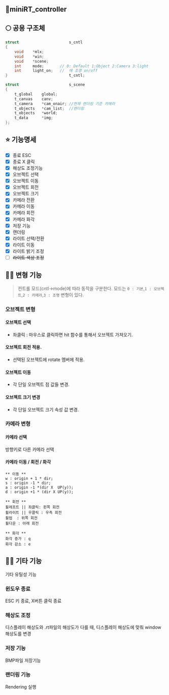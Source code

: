 ## 🚀miniRT_controller

## 🌕 공용 구조체
```c
struct						s_cntl
{
	void	*mlx;
	void	*win;
	void	*scene;
	int		mode;		// 0: Default 1:Object 2:Camera 3:light
	int		light_on;	//  에 조명 on/off
} 							t_cntl;

struct						s_scene
{
	t_global	global;
	t_canvas	canv;
	t_camera	*cam_onair;	//현재 렌더링 기준 카메라
	t_objects	*cam_list;	//렌더링
	t_objects	*world;
	t_data		*img;
};
```

## ⭐ 기능명세

- [x] 종료 ESC
- [x] 종료 X 클릭
- [x] 해상도 조정기능
- [x] 오브젝트 선택
- [x] 오브젝트 이동
- [x] 오브젝트 회전
- [x] 오브젝트 크기
- [x] 카메라 전환
- [x] 카메라 이동
- [x] 카메라 회전
- [x] 카메라 화각
- [x] 저장 기능
- [x] 랜더링
- [x] 라이트 선택/전환
- [x] 라이트 이동
- [x] 라이트 밝기 조정
- [ ] ~~라이트 색상 조정~~

## 🏋‍♀ 변형 기능
> 컨트롤 모드(cntl->mode)에 따라 동작을 구분한다. 모드는 `0 : 기본`,`1 : 오브젝트`,`2 : 카메라`,`3 : 조명` 변형이 있다.

### 오브젝트 변형
#### 오브젝트 선택
- 좌클릭 : 마우스로 클릭하면 hit 함수를 통해서 오브젝트 가져오기.
#### 오브젝트 회전 적용.
- 선택된 오브젝트에 rotate 멤버에 적용.
####  오브젝트 이동
- 각 단일 오브젝트 점 값들 변경.
#### 오브젝트 크기 변경
- 각 단일 오브젝트 크기 속성 값 변경.


### 카메라 변형

#### 카메라 선택
방향키로 다른 카메라 선택

#### 카메라 이동 / 회전 / 화각
```
** 이동 **
w : origin + 1 * dir;
s : origin -1 * dir;
a : origin -1 *(dir X  UP(y));
d : origin +1 * (dir X UP(y));

** 회전 **
휠레프트 || 좌클릭: 왼쪽 회전
휠라이트 || 우클릭 : 우측 회전
휠업  : 위쪽 회전
휠다운 : 아래 회전

** 화각 **
화각 증가 : q
화각 감소 : e
```

## 🧘‍♂ 기타 기능
기타 유틸성 기능

### 윈도우 종료
ESC 키 종료, X버튼 클릭 종료

### 해상도 조정
디스플레이 해상도와 .rt파일의 해상도가 다를 때, 디스플레이 해상도에 맞춰 window 해상도를 변경

### 저장 기능
BMP파일 저장기능

### 랜더링 기능
Rendering 실행
